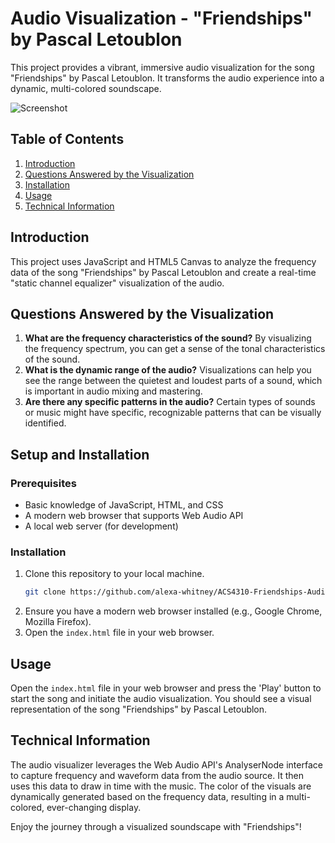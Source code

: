 # Audio Visualization - "Friendships" by Pascal Letoublon

This project provides a vibrant, immersive audio visualization for the song "Friendships" by Pascal Letoublon. It transforms the audio experience into a dynamic, multi-colored soundscape.

![Screenshot](https://i.imgur.com/LjcXHUk.png)

## Table of Contents

1. [Introduction](#introduction)
2. [Questions Answered by the Visualization](#questions-answered-by-the-visualization)
3. [Installation](#installation)
3. [Usage](#usage)
4. [Technical Information](#technical-information)


## Introduction

This project uses JavaScript and HTML5 Canvas to analyze the frequency data of the song "Friendships" by Pascal Letoublon and create a real-time "static channel equalizer" visualization of the audio.

## Questions Answered by the Visualization

1. **What are the frequency characteristics of the sound?** By visualizing the frequency spectrum, you can get a sense of the tonal characteristics of the sound.
2. **What is the dynamic range of the audio?** Visualizations can help you see the range between the quietest and loudest parts of a sound, which is important in audio mixing and mastering.
3. **Are there any specific patterns in the audio?** Certain types of sounds or music might have specific, recognizable patterns that can be visually identified.


## Setup and Installation

### Prerequisites

- Basic knowledge of JavaScript, HTML, and CSS
- A modern web browser that supports Web Audio API
- A local web server (for development)

### Installation

1. Clone this repository to your local machine.
    ```bash
    git clone https://github.com/alexa-whitney/ACS4310-Friendships-Audio-Viz.git
    ```
2. Ensure you have a modern web browser installed (e.g., Google Chrome, Mozilla Firefox).
3. Open the `index.html` file in your web browser.

## Usage

Open the `index.html` file in your web browser and press the 'Play' button to start the song and initiate the audio visualization. You should see a visual representation of the song "Friendships" by Pascal Letoublon. 

## Technical Information

The audio visualizer leverages the Web Audio API's AnalyserNode interface to capture frequency and waveform data from the audio source. It then uses this data to draw in time with the music. The color of the visuals are dynamically generated based on the frequency data, resulting in a multi-colored, ever-changing display.

Enjoy the journey through a visualized soundscape with "Friendships"!

